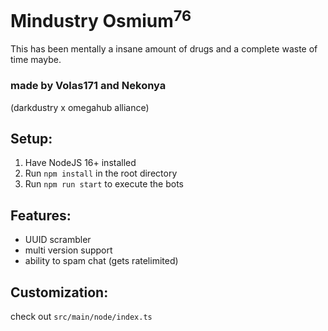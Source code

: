# Mindustry Osmium<sup>76</sup>

This has been mentally a insane amount of drugs and a complete waste of time maybe.

### made by Volas171 and Nekonya
(darkdustry x omegahub alliance)

## Setup:
1. Have NodeJS 16+ installed
2. Run `npm install` in the root directory
3. Run `npm run start` to execute the bots

## Features:
- UUID scrambler
- multi version support
- ability to spam chat (gets ratelimited)

## Customization:
check out `src/main/node/index.ts`
